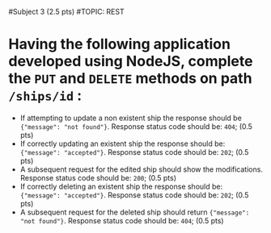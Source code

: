 #Subject 3 (2.5 pts)
#TOPIC: REST

# Having the following application developed using NodeJS, complete the `PUT` and `DELETE` methods on path `/ships/id` :

- If attempting to update a non existent ship the response should be `{"message": "not found"}`. Response status code should be: `404`; (0.5 pts)
- If correctly updating an existent ship the response should be: `{"message": "accepted"}`. Response status code should be: `202`; (0.5 pts)
- A subsequent request for the edited ship should show the modifications. Response status code should be: `200`; (0.5 pts)
- If correctly deleting an existent ship the response should be: `{"message": "accepted"}`. Response status code should be: `202`; (0.5 pts)
- A subsequent request for the deleted ship should return `{"message": "not found"}`. Response status code should be: `404`; (0.5 pts)
